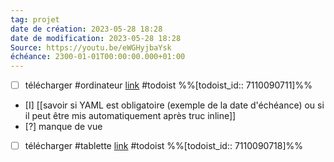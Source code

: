 ```yaml
---
tag: projet
date de création: 2023-05-28 18:28
date de modification: 2023-05-28 18:28
Source: https://youtu.be/eWGHyjbaYsk
échéance: 2300-01-01T00:00:00.000+01:00
---
```

- [ ] télécharger #ordinateur  [link](https://todoist.com/showTask?id=7110090711) #todoist %%[todoist_id:: 7110090711]%%
- [I] [[savoir si YAML est obligatoire (exemple de la date d'échéance) ou si il peut être mis automatiquement après truc inline]] 
- [?] manque de vue
- [ ] télécharger #tablette  [link](https://todoist.com/showTask?id=7110090718) #todoist %%[todoist_id:: 7110090718]%%